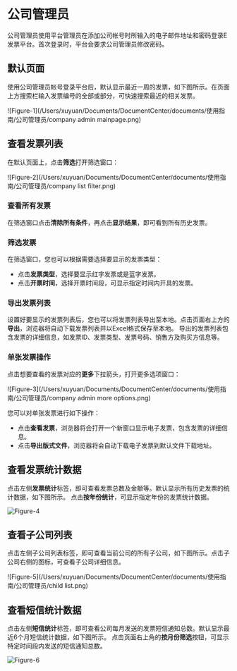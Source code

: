 # 公司管理员

公司管理员使用平台管理员在添加公司帐号时所输入的电子邮件地址和密码登录E发票平台。首次登录时，平台会要求公司管理员修改密码。

## 默认页面

使用公司管理员帐号登录平台后，默认显示最近一周的发票，如下图所示。在页面上方搜索栏输入发票编号的全部或部分，可快速搜索最近的相关发票。

![Figure-1](/Users/xuyuan/Documents/DocumentCenter/documents/使用指南/公司管理员/company admin mainpage.png)

## 查看发票列表

在默认页面上，点击**筛选**打开筛选窗口：

![Figure-2](/Users/xuyuan/Documents/DocumentCenter/documents/使用指南/公司管理员/company list filter.png)

### 查看所有发票

在筛选窗口点击**清除所有条件**，再点击**显示结果**，即可看到所有历史发票。

### 筛选发票

在筛选窗口，您也可以根据需要选择要显示的发票类型：

- 点击**发票类型**，选择要显示红字发票或是蓝字发票。
- 点击**开票时间**，选择开票时间段，可显示指定时间内开具的发票。

### 导出发票列表

设置好要显示的发票列表后，您也可以将发票列表导出至本地。点击页面右上方的**导出**，浏览器将自动下载发票列表并以Excel格式保存至本地。
导出的发票列表包含发票的详细信息，如发票ID、发票类型、发票号码、销售方及购买方信息等。

### 单张发票操作

点击想要查看的发票对应的**更多**下拉箭头，打开更多选项窗口：

![Figure-3](/Users/xuyuan/Documents/DocumentCenter/documents/使用指南/公司管理员/company admin more options.png)

您可以对单张发票进行如下操作：

- 点击**查看发票**，浏览器将会打开一个新窗口显示电子发票，包含发票的详细信息。
- 点击**导出版式文件**，浏览器将会自动下载电子发票到默认文件下载地址。

## 查看发票统计数据

点击左侧**发票统计**标签，即可查看发票总数及金额等。默认显示所有历史发票的统计数据，如下图所示。
点击**按年份统计**，可显示指定年份的发票统计数据。

![Figure-4](/Users/xuyuan/Documents/DocumentCenter/documents/使用指南/公司管理员/发票统计.png)

## 查看子公司列表

点击左侧子公司列表标签，即可查看当前公司的所有子公司，如下图所示。点击子公司右侧的图标，可查看子公司详细信息。

![Figure-5](/Users/xuyuan/Documents/DocumentCenter/documents/使用指南/公司管理员/child list.png)

## 查看短信统计数据

点击左侧**短信统计**标签，即可查看公司每月发送的发票短信通知总数。默认显示最近6个月短信统计数据，如下图所示。
点击页面右上角的**按月份筛选**按钮，可显示特定时间段内发送的短信通知总数。

![Figure-6](/Users/xuyuan/Documents/DocumentCenter/documents/使用指南/公司管理员/SMS.png)